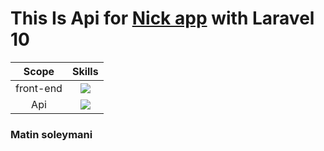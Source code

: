 # This Is Api for <a href="https://github.com/matinsoleymni/Nick-App-Vue3">Nick app</a> with Laravel 10
| Scope     |                                Skills                                 |
|:---------:|:---------------------------------------------------------------------:|
| front-end |  <img src="https://skillicons.dev/icons?i=vue,tailwind,ts&perline=3"> |                                  |
| Api       |  <img src="https://skillicons.dev/icons?i=laravel,mysql&perline=2">   |

### Matin soleymani
